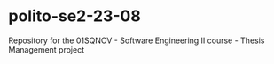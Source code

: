# polito-se2-23-08
Repository for the 01SQNOV - Software Engineering II course - Thesis Management project
